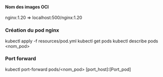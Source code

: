 #### Nom des images OCI
nginx:1.20 => localhost:500/nginx:1.20

### Création du pod nginx
kubectl apply -f resources/pod.yml
kubectl get pods 
kubectl describe pods <nom_pod>
### Port forward
kubectl port-forward pods/<nom_pod> [port_host]:[Port_pod]
